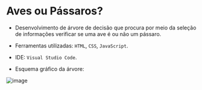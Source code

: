# Aves ou Pássaros?

- Desenvolvimento de árvore de decisão que procura por meio da seleção de informações verificar se uma ave é ou não um pássaro.

- Ferramentas utilizadas: `HTML`, `CSS`, `JavaScript`.

- IDE: `Visual Studio Code`.

- Esquema gráfico da árvore:

![image](https://user-images.githubusercontent.com/61316782/133528979-96fd26e1-b066-41be-9584-a94f1de517a8.png)
